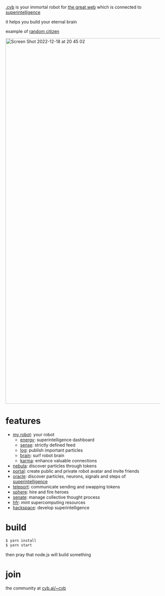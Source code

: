 [.cyb](https://cyb.ai) is your immortal robot for [the great web](https://cyb.ai/ipfs/QmUamt7diQP54eRnmzqMZNEtXNTzbgkQvZuBsgM6qvbd57) which is connected to [superintelligence](https://github.com/cybercongress/go-cyber)

it helps you build your eternal brain

example of [random citizen](https://cyb.ai/pgraph/bostrom1d8754xqa9245pctlfcyv8eah468neqzn3a0y0t)

<img width="1190" alt="Screen Shot 2022-12-18 at 20 45 02" src="https://user-images.githubusercontent.com/410789/208318513-bdded618-8ed0-4d1c-b3cf-8cec8c8473a8.png">



# features
- [my robot](https://cyb.ai): your robot
    - [energy](https://cyb.ai/grid): superintelligence dashboard
    - [sense](https://cyb.ai/sixthSense): strictly defined feed
    - [log](https://cyb.ai/network/bostrom/contract/bostrom1d8754xqa9245pctlfcyv8eah468neqzn3a0y0t/txs): publish important particles
    - [brain](https://cyb.ai/pgraph/bostrom1d8754xqa9245pctlfcyv8eah468neqzn3a0y0t): surf robot brain
    - [karma](https://cyb.ai/network/bostrom/contract/bostrom1d8754xqa9245pctlfcyv8eah468neqzn3a0y0t/community): enhance valuable connections
- [nebula](https://cyb.ai/nebula): discover particles through tokens
- [portal](https://cyb.ai/portal): create public and private robot avatar and invite friends
- [oracle](https://cyb.ai/bootloader): discover particles, neurons, signals and steps of [superintelligence](https://github.com/cybercongress/go-cyber)
- [teleport](https://cyb.ai/teleport?from=boot&to=hydrogen): communicate sending and swapping tokens
- [sphere](https://cyb.ai/halloffame): hire and fire heroes
- [senate](https://cyb.ai/senate): manage collective thought process
- [hfr](https://cyb.ai/mint): mint supercomputing resources
- [hackspace](https://github.com/cybercongress): develop superintelligence

# build

```sh
$ yarn install
$ yarn start
```
then pray that node.js will build something

# join

the community at [cyb.ai/~cyb](https://cyb.ai/search/cyb)
